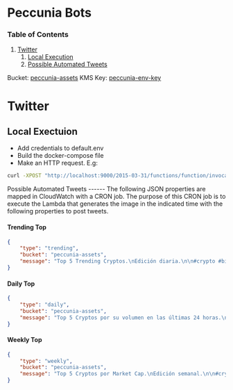 Peccunia Bots
======

### Table of Contents
1. [Twitter](#twitter)
    1. [Local Execution](#local-execution)
    2. [Possible Automated Tweets](#possible-automated-tweets)

Bucket: [peccunia-assets](https://s3.console.aws.amazon.com/s3/buckets/peccunia-assets?region=us-west-2&tab=objects) 
KMS Key: [peccunia-env-key](https://us-west-2.console.aws.amazon.com/kms/home?region=us-west-2#/kms/keys/0cf05860-5660-421b-b2d6-9a9e24e437a4)


<div id="twitter" />

Twitter 
======

<div id="local-execution" />

Local Exectuion
------

- Add credentials to default.env
- Build the docker-compose file
- Make an HTTP request. E.g:
```bash
curl -XPOST "http://localhost:9000/2015-03-31/functions/function/invocations" -d '{"type": "weekly","bucket":  "peccunia-assets","message": "test"}'
```

<div id="possible-automated-tweets" />
Possible Automated Tweets
------
The following JSON properties are mapped in CloudWatch with a CRON job. The purpose of this CRON job is to execute the Lambda that generates the image in the indicated time with the following properties to post tweets.

#### Trending Top
```json
{
    "type": "trending",
    "bucket": "peccunia-assets",
    "message": "Top 5 Trending Cryptos.\nEdición diaria.\n\n#crypto #bitcoin #cryptocurrency #blockchain #btc #ethereum #money #trading #entrepreneur #bitcoinmining #litecoin #bitcoins #investing #cryptocurrencies #bitcoinnews #eth #trader #investor #business #invest #success #investment"
}
```

#### Daily Top
```json
{
    "type": "daily",
    "bucket": "peccunia-assets",
    "message": "Top 5 Cryptos por su volumen en las últimas 24 horas.\nEdición diaria.\n\n#btc #eth #criptomonedas #binance #exchange #investment #bnb #bitcoin #cryptocurrency #blockchain #ethereum #money #trading #bitcoinmining #cryptocurrencies"
}
```

#### Weekly Top
```json
{
    "type": "weekly",
    "bucket": "peccunia-assets",
    "message": "Top 5 Cryptos por Market Cap.\nEdición semanal.\n\n#crypto #bitcoin #cryptocurrency #blockchain #btc #ethereum #money #trading #entrepreneur #bitcoinmining #litecoin #bitcoins #investing #cryptocurrencies #bitcoinnews #eth #trader #investor #business #invest #success #investment"
}
```
